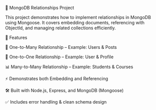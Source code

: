 📘 MongoDB Relationships Project

This project demonstrates how to implement relationships in MongoDB using Mongoose. It covers embedding documents, referencing with ObjectId, and managing related collections efficiently.

🚀 Features

📂 One-to-Many Relationship – Example: Users & Posts

🔗 One-to-One Relationship – Example: User & Profile

📊 Many-to-Many Relationship – Example: Students & Courses

⚡ Demonstrates both Embedding and Referencing

🛠️ Built with Node.js, Express, and MongoDB (Mongoose)

✅ Includes error handling & clean schema design
